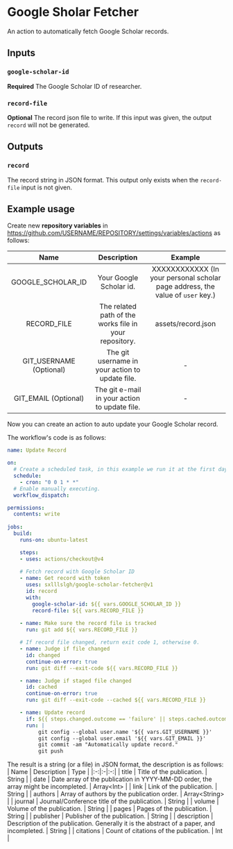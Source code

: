 # Google Sholar Fetcher
An action to automatically fetch Google Scholar records.

## Inputs
### `google-scholar-id`
**Required** The Google Scholar ID of researcher.

### `record-file`
**Optional** The record json file to write. If this input was given, the output `record` will not be generated.

## Outputs
### `record`
The record string in JSON format. This output only exists when the `record-file` input is not given.

## Example usage
Create new __repository variables__ in https://github.com/USERNAME/REPOSITORY/settings/variables/actions as follows:

| Name | Description | Example |
|:-:|:-:|:-:|
| GOOGLE_SCHOLAR_ID | Your Google Scholar id. | XXXXXXXXXXXX (In your personal scholar page address, the value of `user` key.) |
| RECORD_FILE | The related path of the works file in your repository. | assets/record.json |
| GIT_USERNAME (Optional) | The git username in your action to update file. | - |
| GIT_EMAIL (Optional) | The git e-mail in your action to update file. | - |

Now you can create an action to auto update your Google Scholar record.

The workflow's code is as follows:
```yaml
name: Update Record

on:
  # Create a scheduled task, in this example we run it at the first day of every month.
  schedule:
    - cron: "0 0 1 * *"
  # Enable manually executing.
  workflow_dispatch:

permissions:
  contents: write
  
jobs:
  build:
    runs-on: ubuntu-latest

    steps:
    - uses: actions/checkout@v4
    
    # Fetch record with Google Scholar ID
    - name: Get record with token
      uses: sxlllslgh/google-scholar-fetcher@v1
      id: record
      with:
        google-scholar-id: ${{ vars.GOOGLE_SCHOLAR_ID }}
        record-file: ${{ vars.RECORD_FILE }}
      
    - name: Make sure the record file is tracked
      run: git add ${{ vars.RECORD_FILE }}

    # If record file changed, return exit code 1, otherwise 0.
    - name: Judge if file changed
      id: changed
      continue-on-error: true
      run: git diff --exit-code ${{ vars.RECORD_FILE }}

    - name: Judge if staged file changed
      id: cached
      continue-on-error: true
      run: git diff --exit-code --cached ${{ vars.RECORD_FILE }}

    - name: Update record
      if: ${{ steps.changed.outcome == 'failure' || steps.cached.outcome == 'failure' }}
      run: |
          git config --global user.name '${{ vars.GIT_USERNAME }}'
          git config --global user.email '${{ vars.GIT_EMAIL }}'
          git commit -am "Automatically update record."
          git push
```

The result is a string (or a file) in JSON format, the description is as follows:
| Name | Description | Type |
|:-:|:-|:-:|
| title | Title of the publication. | String |
| date | Date array of the publication in YYYY-MM-DD order, the array might be incompleted. | Array\<Int> |
| link | Link of the publication. | String |
| authors | Array of authors by the publication order. | Array\<String> |
| journal | Journal/Conference title of the publication. | String |
| volume | Volume of the publication. | String |
| pages | Pages of the publication. | String |
| publisher | Publisher of the publication. | String |
| description | Description of the publication. Generally it is the abstract of a paper, and incompleted. | String |
| citations | Count of citations of the publication. | Int |
